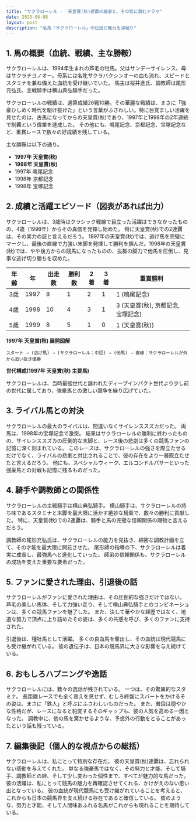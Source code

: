 ```yaml
---
title: "サクラローレル -  天皇賞(秋)連覇の雄姿と、その影に潜むドラマ"
date: 2025-06-08
layout: post
description: "名馬『サクラローレル』の伝説と魅力を深堀り"
---
```


## 1. 馬の概要（血統、戦績、主な勝鞍）

サクラローレルは、1994年生まれの芦毛の牡馬。父はサンデーサイレンス、母はサクラチヨノオー。母系には名牝サクラバクシンオーの血も流れ、スピードとスタミナを兼ね備えた血統を受け継いでいた。  馬主は桜井進氏、調教師は尾形充弘氏、主戦騎手は横山典弘騎手だった。

サクラローレルの戦績は、通算成績26戦10勝。その華麗な戦績は、まさに「強豪ひしめく時代を駆け抜けた」という言葉がふさわしい。特に目覚ましい活躍を見せたのは、古馬になってからの天皇賞(秋)であり、1997年と1998年の2年連続で制覇という偉業を達成した。  その他にも、鳴尾記念、京都記念、宝塚記念など、重賞レースで数々の好成績を残している。

主な勝鞍は以下の通り。

* **1997年 天皇賞(秋)**
* **1998年 天皇賞(秋)**
* 1997年 鳴尾記念
* 1998年 京都記念
* 1998年 宝塚記念


## 2. 成績と活躍エピソード（図表があれば出力）

サクラローレルは、3歳時はクラシック戦線で目立った活躍はできなかったものの、4歳（1998年）からその真価を発揮し始めた。  特に天皇賞(秋)での2連覇は、その実力の証と言えるだろう。  1997年の天皇賞(秋)では、逃げ馬を完璧にマークし、最後の直線で力強い末脚を発揮して勝利を掴んだ。1998年の天皇賞(秋)では、やや後方からの競馬になったものの、抜群の脚力で他馬を圧倒し、見事な逃げ切り勝ちを収めた。

| 年齢 | 年 | 出走数 | 勝利数 | 2着 | 3着 | 重賞勝利 |
|---|---|---|---|---|---|---|
| 3歳 | 1997 | 8 | 1 | 2 | 1 | 1 (鳴尾記念) |
| 4歳 | 1998 | 10 | 4 | 3 | 1 | 3 (天皇賞(秋), 京都記念, 宝塚記念) |
| 5歳 | 1999 | 8 | 5 | 1 | 0 | 1 (天皇賞(秋)) |


**1997年 天皇賞(秋) 展開図解**

```
スタート → (逃げ馬) → (サクラローレル：中団) → (他馬) → 直線：サクラローレルが外から追い抜き優勝
```

**世代構成(1997年 天皇賞(秋) 主要馬)**

サクラローレルは、当時最強世代と謳われたディープインパクト世代より少し前の世代に属しており、強豪馬との激しい競争を繰り広げていた。


## 3. ライバル馬との対決

サクラローレルの最大のライバルは、間違いなくサイレンススズカだった。  両馬は、1998年の宝塚記念で激突。  結果はサクラローレルの勝利に終わったものの、サイレンススズカの圧倒的な末脚と、レース後の悲劇は多くの競馬ファンの記憶に深く刻まれている。  このレースは、サクラローレルの強さを際立たせるだけでなく、ライバルの悲劇と対比されることで、彼の存在をより一層際立たせたと言えるだろう。  他にも、スペシャルウィーク、エルコンドルパサーといった強豪馬との対戦も記憶に残るものだった。


## 4. 騎手や調教師との関係性

サクラローレルの主戦騎手は横山典弘騎手。  横山騎手は、サクラローレルの持ち味であるスタミナと末脚を最大限に活かす絶妙な騎乗で、数々の勝利に貢献した。  特に、天皇賞(秋)での2連覇は、騎手と馬の完璧な信頼関係の賜物と言えるだろう。

調教師の尾形充弘氏は、サクラローレルの能力を見抜き、綿密な調教計画を立て、その才能を最大限に開花させた。  尾形師の指導の下、サクラローレルは着実に成長し、最強馬へと進化していった。  師弟の信頼関係も、サクラローレルの成功を支えた重要な要素だった。


## 5. ファンに愛された理由、引退後の話

サクラローレルがファンに愛された理由は、その圧倒的な強さだけではない。  芦毛の美しい馬体、そして力強い走り、そして横山典弘騎手とのコンビネーションは、多くの競馬ファンを魅了した。  また、決して華やかな経歴ではなく、地道な努力で頂点に上り詰めたその姿は、多くの共感を呼び、多くのファンに支持された。

引退後は、種牡馬として活躍。  多くの良血馬を輩出し、その血統は現代競馬にも受け継がれている。  彼の遺伝子は、日本の競馬界に大きな影響を与え続けている。


## 6. おもしろハプニングや逸話

サクラローレルには、数々の逸話が残されている。  一つは、その驚異的なスタミナ。  長距離レースでも全く衰えを見せず、むしろ終盤にスパートをかけるその姿は、まさに「鉄人」と呼ぶにふさわしいものだった。  また、普段は穏やかな性格だが、レースになると豹変するそのギャップも、彼の人気を高める一因となった。  調教中に、他の馬を驚かせるような、予想外の行動をとることがあったという話も残っている。


## 7. 編集後記（個人的な視点からの総括）

サクラローレルは、私にとって特別な存在だ。  彼の天皇賞(秋)連覇は、忘れられない感動を与えてくれた。  単なる強豪馬ではなく、その努力と才能、そして騎手、調教師との絆、そして少し変わった個性まで、すべてが魅力的な馬だった。  彼の活躍は、私にとって競馬の魅力を再確認させてくれる、かけがえのない思い出となっている。  彼の血統が現代競馬にも受け継がれていることを考えると、これからも日本の競馬界を支え続ける存在であると確信している。  彼のような、努力と才能、そして人間味あふれる名馬がこれからも現れることを期待している。
